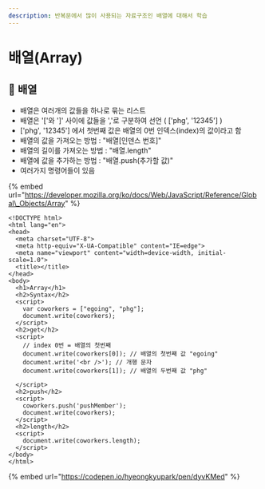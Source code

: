 ```yaml
---
description: 반복문에서 많이 사용되는 자료구조인 배열에 대해서 학습
---
```


# 배열\(Array\)

## 📕 배열

* 배열은 여러개의 값들을 하나로 묶는 리스트
* 배열은 '\['와 '\]' 사이에 값들을 ','로 구분하여 선언 \( \['phg', '12345'\] \)
* \['phg', '12345'\] 에서 첫번째 값은 배열의 0번 인덱스\(index\)의 값이라고 함
* 배열의 값을 가져오는 방법 : "배열\[인덴스 번호\]"
* 배열의 길이를 가져오는 방법 :  "배열.length"
* 배열에 값을 추가하는 방법 : "배열.push\(추가할 값\)"
* 여러가지 명령어들이 있음

{% embed url="https://developer.mozilla.org/ko/docs/Web/JavaScript/Reference/Global\_Objects/Array" %}

```markup
<!DOCTYPE html>
<html lang="en">
<head>
  <meta charset="UTF-8">
  <meta http-equiv="X-UA-Compatible" content="IE=edge">
  <meta name="viewport" content="width=device-width, initial-scale=1.0">
  <title></title>
</head>
<body>
  <h1>Array</h1>
  <h2>Syntax</h2>
  <script>
    var coworkers = ["egoing", "phg"];
    document.write(coworkers);
  </script>
  <h2>get</h2>
  <script>
    // index 0번 = 배열의 첫번째
    document.write(coworkers[0]); // 배열의 첫번째 값 "egoing"
    document.write('<br />'); // 개행 문자
    document.write(coworkers[1]); // 배열의 두번째 값 "phg"
    
  </script>
  <h2>push</h2>
  <script>
    coworkers.push('pushMember');
    document.write(coworkers);
  </script>
  <h2>length</h2>
  <script>
    document.write(coworkers.length);
  </script>
</body>
</html>
```

{% embed url="https://codepen.io/hyeongkyupark/pen/dyvKMed" %}



